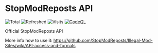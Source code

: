 # StopModReposts API
![Total](https://img.shields.io/endpoint?url=https%3A%2F%2Fsmr-api.vercel.app%2Fshields%2Ftotal)
![Refreshed](https://img.shields.io/endpoint?url=https%3A%2F%2Fsmr-api.vercel.app%2Fshields%2Frefreshed)
![Visits](https://img.shields.io/endpoint?url=https%3A%2F%2Fsmr-api.vercel.app%2Fshields%2Fvisits)
[![CodeQL](https://github.com/berrysauce/smr-api/actions/workflows/codeql-analysis.yml/badge.svg)](https://github.com/berrysauce/smr-api/actions/workflows/codeql-analysis.yml)


Official StopModReposts API

More info how to use it: https://github.com/StopModReposts/Illegal-Mod-Sites/wiki/API-access-and-formats
